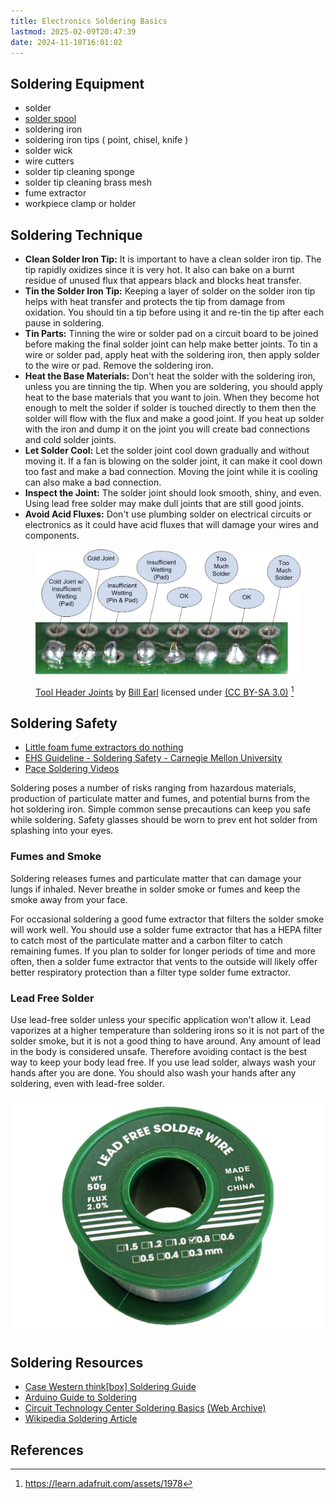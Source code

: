 ```yaml
---
title: Electronics Soldering Basics
lastmod: 2025-02-09T20:47:39
date: 2024-11-10T16:01:02
---
```


## Soldering Equipment

- solder
- [solder spool](./how-to-use-a-solder-spool.md)
- soldering iron
- soldering iron tips ( point, chisel, knife )
- solder wick
- wire cutters
- solder tip cleaning sponge
- solder tip cleaning brass mesh
- fume extractor
- workpiece clamp or holder

## Soldering Technique

- **Clean Solder Iron Tip:** It is important to have a clean solder iron tip. The tip rapidly oxidizes since it is very hot. It also can bake on a burnt residue of unused flux that appears black and blocks heat transfer.
- **Tin the Solder Iron Tip:** Keeping a layer of solder on the solder iron tip helps with heat transfer and protects the tip from damage from oxidation. You should tin a tip before using it and re-tin the tip after each pause in soldering.
- **Tin Parts:** Tinning the wire or solder pad on a circuit board to be joined before making the final solder joint can help make better joints. To tin a wire or solder pad, apply heat with the soldering iron, then apply solder to the wire or pad. Remove the soldering iron.
- **Heat the Base Materials:** Don't heat the solder with the soldering iron, unless you are tinning the tip. When you are soldering, you should apply heat to the base materials that you want to join. When they become hot enough to melt the solder if solder is touched directly to them then the solder will flow with the flux and make a good joint. If you heat up solder with the iron and dump it on the joint you will create bad connections and cold solder joints.
- **Let Solder Cool:** Let the solder joint cool down gradually and without moving it. If a fan is blowing on the solder joint, it can make it cool down too fast and make a bad connection. Moving the joint while it is cooling can also make a bad connection.
- **Inspect the Joint:** The solder joint should look smooth, shiny, and even. Using lead free solder may make dull joints that are still good joints.
- **Avoid Acid Fluxes:** Don't use plumbing solder on electrical circuits or electronics as it could have acid fluxes that will damage your wires and components.

<figure>

[![Good and Bad Solder Joints](attachments/good-bad-solder-joints-bill-earl.jpg)](attachments/good-bad-solder-joints-bill-earl.jpg)

[Tool Header Joints](https://learn.adafruit.com/assets/1978) by [Bill Earl](https://learn.adafruit.com/u/adafruit_support_bill) licensed under [(CC BY-SA 3.0)](https://creativecommons.org/licenses/by-sa/3.0/) [^1]

<figcaption>

</figcaption>
</figure>

## Soldering Safety

- [Little foam fume extractors do nothing](https://pubmed.ncbi.nlm.nih.gov/9838864/)
- [EHS Guideline - Soldering Safety - Carnegie Mellon University](https://www.cmu.edu/ehs/Laboratory-Safety/chemical-safety/documents/ehs-guideline---soldering-safety.pdf)
- [Pace Soldering Videos](https://www.youtu.be/vIT4ra6Mo0s)

Soldering poses a number of risks ranging from hazardous materials, production of particulate matter and fumes, and potential burns from the hot soldering iron. Simple common sense precautions can keep you safe while soldering. Safety glasses should be worn to prev ent hot solder from splashing into your eyes.

### Fumes and Smoke

Soldering releases fumes and particulate matter that can damage your lungs if inhaled. Never breathe in solder smoke or fumes and keep the smoke away from your face.

For occasional soldering a good fume extractor that filters the solder smoke will work well. You should use a solder fume extractor that has a HEPA filter to catch most of the particulate matter and a carbon filter to catch remaining fumes. If you plan to solder for longer periods of time and more often, then a solder fume extractor that vents to the outside will likely offer better respiratory protection than a filter type solder fume extractor.

### Lead Free Solder

Use lead-free solder unless your specific application won't allow it. Lead vaporizes at a higher temperature than soldering irons so it is not part of the solder smoke, but it is not a good thing to have around. Any amount of lead in the body is considered unsafe. Therefore avoiding contact is the best way to keep your body lead free. If you use lead solder, always wash your hands after you are done. You should also wash your hands after any soldering, even with lead-free solder.

![Lead Free Solder Spool](attachments/2023-lead-free-solder-spool.png)

## Soldering Resources

- [Case Western think[box] Soldering Guide](https://docs.google.com/document/d/1tkXUWJgCA8Q4fddSWkPbCKCXfLxbsZ7JyyeDv9Ac5PQ/view)
- [Arduino Guide to Soldering](https://docs.arduino.cc/learn/electronics/soldering-basics)
- [Circuit Technology Center Soldering Basics](https://www.circuitrework.com/guides/7-1-1.html) [(Web Archive)](https://web.archive.org/web/20230111095549/https://www.circuitrework.com/guides/7-1-1.html)
- [Wikipedia Soldering Article](https://en.wikipedia.org/wiki/Soldering)

## References

[^1]: https://learn.adafruit.com/assets/1978
